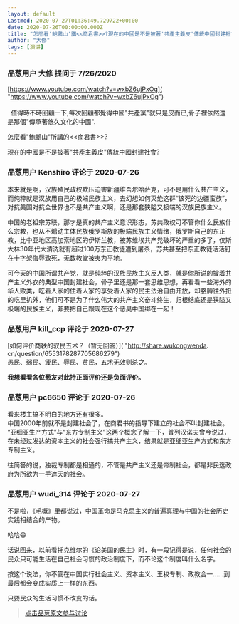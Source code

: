 ```yaml
---
layout: default
Lastmod: 2020-07-27T01:36:49.729722+00:00
date: 2020-07-26T00:00:00.000Z
title: "怎麼看'鮑鵬山'講<<商君書>>?現在的中國是不是披著'共產主義皮'傳統中國封建社會?"
author: "大修"
tags: [演讲]
---
```



### 品葱用户 **大修** 提问于 7/26/2020
    
[https://www.youtube.com/watch?v=wxbZ6ujPxOg]( "https://www.youtube.com/watch?v=wxbZ6ujPxOg")  
   
  值得時不時回顧一下,每次回顧都覺得中國"共產黨"就只是皮而已,骨子裡依然還是那個"傳承著悠久文化的中國".  
  
  
  
  
怎麼看"鮑鵬山"所講的<<商君書>>?  
  
現在的中國是不是披著"共產主義皮"傳統中國封建社會?
    
                

### 品葱用户 **Kenshiro** 评论于 2020-07-26
        
本来就是啊，汉族殖民政权欺压迫害新疆维吾尔哈萨克，可不是用什么共产主义，而纯粹就是汉族用自己的极端民族主义，去幻想如何灭绝这群“该死的边疆蛮族”，对抗美国对抗全世界也不是共产主义啊，还是那套狭隘又极端的汉族民族主义。  
  
中国的老祖宗苏联，那才是真的共产主义意识形态，苏共政权可不管你什么民族什么宗教，也从不煽动主体民族俄罗斯族的极端民族主义情绪，俄罗斯自己的东正教，比中亚地区高加索地区的伊斯兰教，被苏维埃共产党破坏的严重的多了，仅斯大林30年代大清洗就有超过100万东正教徒遭到屠杀，苏共甚至把东正教徒活活钉在十字架侮辱致死，无数教堂被夷为平地。  
  
可今天的中国所谓共产党，就是纯粹的汉族民族主义反人类，就是你所说的披着共产主义外衣的典型中国封建社会，骨子里还是那一套思维思想，再看看一些海外的华人败类，吃着人家的住着人家的享受着人家的民主法治自由开放，却胳膊往外扭的吃里扒外，他们可不是为了什么伟大的共产主义奋斗终生，归根结底还是狭隘又极端的民族主义，非要把自己跟现在这个恶臭中国绑在一起！
        
                

### 品葱用户 **kill_ccp** 评论于 2020-07-27
        
[如何评价商鞅的驭民五术？（暂无回答）]( "http://share.wukongwenda. cn/question/6553178287705686279")  
愚民、弱民、疲民、辱民、贫民，五术无效则杀之。  
  
**我想看看各位葱友对此持正面评价还是负面评价。**
        
                

### 品葱用户 **pc6650** 评论于 2020-07-26
        
看来楼主搞不明白的地方还有很多。  
中国2000年前就不是封建社会了，在商君书的指导下建立的社会不叫封建社会。  
“亚细亚生产方式”与“东方专制主义”这两个概念了解一下，普列汉诺夫曾今说过，在未经过发达的资本主义的社会强行搞共产主义，结果就是亚细亚生产方式和东方专制主义。  
  
往简答的说，独裁专制都是相通的，不管是共产主义还是帝制社会，都是非民选政府为所欲为一手遮天的社会。
        
                

### 品葱用户 **wudi_314** 评论于 2020-07-27
        
不是啦，《毛概》里都说过，中国革命是马克思主义的普遍真理与中国的社会历史实践相结合的产物。  
  
哈哈😄  
  
话说回来，以前看托克维尔的《论美国的民主》时，有一段记得是说，任何社会的民众只可能生活在自己社会习惯的政治制度下，而不论这个制度叫什么名字。  
  
按这个说法，你不管在中国实行社会主义、资本主义、王权专制、政教合一……到最后都会变成实质上一样的东西。  
  
只要民众的生活习惯不改变的话。
        
                





> [点击品葱原文参与讨论](https://pincong.rocks/question/29000)

